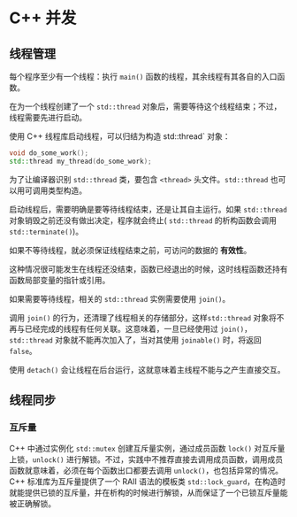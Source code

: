 # C++ 并发

## 线程管理

每个程序至少有一个线程：执行 `main()` 函数的线程，其余线程有其各自的入口函数。

在为一个线程创建了一个 `std::thread` 对象后，需要等待这个线程结束；不过，线程需要先进行启动。

使用 C++ 线程库启动线程，可以归结为构造 std::thread` 对象：

```cpp
void do_some_work();
std::thread my_thread(do_some_work);
```

为了让编译器识别 `std::thread` 类，要包含 `<thread>` 头文件。`std::thread` 也可以用可调用类型构造。

启动线程后，需要明确是要等待线程结束，还是让其自主运行。如果 `std::thread` 对象销毁之前还没有做出决定，程序就会终止( `std::thread` 的析构函数会调用 `std::terminate()`)。

如果不等待线程，就必须保证线程结束之前，可访问的数据的 **有效性**。

这种情况很可能发生在线程还没结束，函数已经退出的时候，这时线程函数还持有函数局部变量的指针或引用。

如果需要等待线程，相关的 `std::thread` 实例需要使用 `join()`。

调用 `join()` 的行为，还清理了线程相关的存储部分，这样`std::thread` 对象将不再与已经完成的线程有任何关联。这意味着，一旦已经使用过 `join()`，`std::thread` 对象就不能再次加入了，当对其使用 `joinable()` 时，将返回 `false`。

使用 `detach()` 会让线程在后台运行，这就意味着主线程不能与之产生直接交互。

## 线程同步

### 互斥量

C++ 中通过实例化 `std::mutex` 创建互斥量实例，通过成员函数 `lock()` 对互斥量上锁，`unlock()` 进行解锁。不过，实践中不推荐直接去调用成员函数，调用成员函数就意味着，必须在每个函数出口都要去调用 `unlock()`，也包括异常的情况。C++ 标准库为互斥量提供了一个 RAII 语法的模板类 `std::lock_guard`，在构造时就能提供已锁的互斥量，并在析构的时候进行解锁，从而保证了一个已锁互斥量能被正确解锁。



